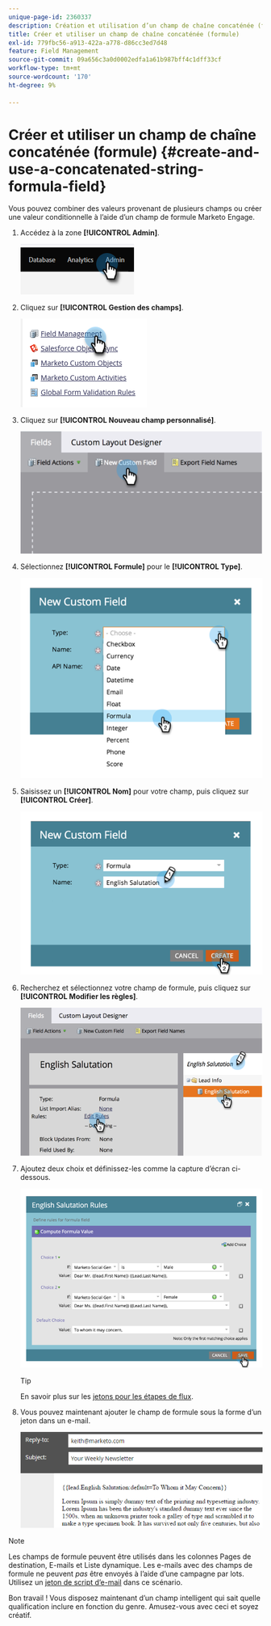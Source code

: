 ```yaml
---
unique-page-id: 2360337
description: Création et utilisation d’un champ de chaîne concaténée (formule) - Documents Marketo - Documentation du produit
title: Créer et utiliser un champ de chaîne concaténée (formule)
exl-id: 779fbc56-a913-422a-a778-d86cc3ed7d48
feature: Field Management
source-git-commit: 09a656c3a0d0002edfa1a61b987bff4c1dff33cf
workflow-type: tm+mt
source-wordcount: '170'
ht-degree: 9%

---
```


# Créer et utiliser un champ de chaîne concaténée (formule) {#create-and-use-a-concatenated-string-formula-field}

Vous pouvez combiner des valeurs provenant de plusieurs champs ou créer une valeur conditionnelle à l’aide d’un champ de formule Marketo Engage.

1. Accédez à la zone **[!UICONTROL Admin]**.

   ![](assets/create-and-use-a-concatenated-string-formula-field-1.png)

1. Cliquez sur **[!UICONTROL Gestion des champs]**.

   ![](assets/create-and-use-a-concatenated-string-formula-field-2.png)

1. Cliquez sur **[!UICONTROL Nouveau champ personnalisé]**.

   ![](assets/create-and-use-a-concatenated-string-formula-field-3.png)

1. Sélectionnez **[!UICONTROL Formule]** pour le **[!UICONTROL Type]**.

   ![](assets/create-and-use-a-concatenated-string-formula-field-4.png)

1. Saisissez un **[!UICONTROL Nom]** pour votre champ, puis cliquez sur **[!UICONTROL Créer]**.

   ![](assets/create-and-use-a-concatenated-string-formula-field-5.png)

1. Recherchez et sélectionnez votre champ de formule, puis cliquez sur **[!UICONTROL Modifier les règles]**.

   ![](assets/create-and-use-a-concatenated-string-formula-field-6.png)

1. Ajoutez deux choix et définissez-les comme la capture d’écran ci-dessous.

   ![](assets/create-and-use-a-concatenated-string-formula-field-7.png)

   >[!TIP]
   >
   >En savoir plus sur les [jetons pour les étapes de flux](/help/marketo/product-docs/core-marketo-concepts/smart-campaigns/flow-actions/use-tokens-in-flow-steps.md).

1. Vous pouvez maintenant ajouter le champ de formule sous la forme d’un jeton dans un e-mail.

   ![](assets/create-and-use-a-concatenated-string-formula-field-8.png)

>[!NOTE]
>
>Les champs de formule peuvent être utilisés dans les colonnes Pages de destination, E-mails et Liste dynamique. Les e-mails avec des champs de formule ne peuvent _pas_ être envoyés à l’aide d’une campagne par lots. Utilisez un [jeton de script d’e-mail](/help/marketo/product-docs/email-marketing/general/using-tokens/create-an-email-script-token.md) dans ce scénario.

Bon travail ! Vous disposez maintenant d’un champ intelligent qui sait quelle qualification inclure en fonction du genre. Amusez-vous avec ceci et soyez créatif.
